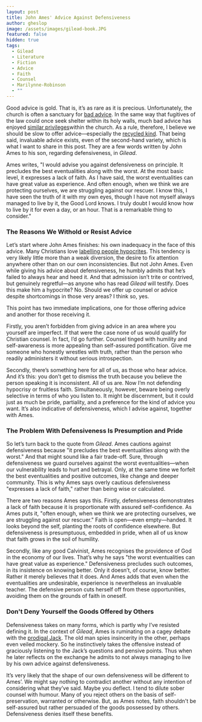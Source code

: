 ```yaml
---
layout: post
title: John Ames' Advice Against Defensiveness
author: gheslop
image: /assets/images/gilead-book.JPG
featured: false
hidden: true
tags:
  - Gilead
  - Literature
  - Fiction
  - Advice
  - Faith
  - Counsel
  - Marilynne-Robinson
  - ""
---
```

Good advice is gold. That is, it’s as rare as it is precious. Unfortunately, the church is often a sanctuary for [bad advice](https://rekindle.co.za/content/2022-06-23-bad-advice). In the same way that fugitives of the law could once seek shelter within its holy walls, much bad advice has enjoyed [similar privileges](https://rekindle.co.za/content/2022-09-07-why-christians-give-bad-advice)within the church. As a rule, therefore, I believe we should be slow to offer advice—especially the [recycled kind](https://rekindle.co.za/content/2022-08-04-bad-advice). That being said, invaluable advice exists, even of the second-hand variety, which is what I want to share in this post. They are a few words written by John Ames to his son, regarding defensiveness, in *Gilead*.

Ames writes, "I would advise you against defensiveness on principle. It precludes the best eventualities along with the worst. At the most basic level, it expresses a lack of faith. As I have said, the worst eventualities can have great value as experience. And often enough, when we think we are protecting ourselves, we are struggling against our rescuer. I know this, I have seen the truth of it with my own eyes, though I have not myself always managed to live by it, the Good Lord knows. I truly doubt I would know how to live by it for even a day, or an hour. That is a remarkable thing to consider."

### The Reasons We Withold or Resist Advice

Let’s start where John Ames finishes: his own inadequacy in the face of this advice. Many Christians love [labelling people hypocrites](https://rekindle.co.za/content/2020-07-31-fridays-with-fred). This tendency is very likely little more than a weak diversion, the desire to fix attention anywhere other than on our own inconsistencies. But not John Ames. Even while giving his advice about defensiveness, he humbly admits that he’s failed to always hear and heed it. And that admission isn’t trite or contrived, but genuinely regretful—as anyone who has read *Gilead* will testify. Does this make him a hypocrite? No. Should we offer up counsel or advice despite shortcomings in those very areas? I think so, yes.

This point has two immediate implications, one for those offering advice and another for those receiving it.

Firstly, you aren’t forbidden from giving advice in an area where you yourself are imperfect. If that were the case none of us would qualify for Christian counsel. In fact, I’d go further. Counsel tinged with humility and self-awareness is more appealing than self-assured pontification. Give me someone who honestly wrestles with truth, rather than the person who readily administers it without serious introspection.

Secondly, there’s something here for all of us, as those who hear advice. And it’s this: you don’t get to dismiss the truth because you believe the person speaking it is inconsistent. All of us are. Now I’m not defending hypocrisy or fruitless faith. Simultaneously, however, beware being overly selective in terms of who you listen to. It might be discernment, but it could just as much be pride, partiality, and a preference for the kind of advice you want. It’s also indicative of defensiveness, which I advise against, together with Ames.

### The Problem With Defensiveness Is Presumption and Pride

So let’s turn back to the quote from *Gilead*. Ames cautions against defensiveness because "it precludes the best eventualities along with the worst." And that might sound like a fair trade-off. Sure, through defensiveness we guard ourselves against the worst eventualities—when our vulnerability leads to hurt and betrayal. Only, at the same time we forfeit the best eventualities and positive outcomes, like change and deeper community. This is why Ames says overly cautious defensiveness "expresses a lack of faith," rather than being wise or calculated.

There are two reasons Ames says this. Firstly, defensiveness demonstrates a lack of faith because it is proportionate with assured self-confidence. As Ames puts it, "often enough, when we think we are protecting ourselves, we are struggling against our rescuer." Faith is open—even empty—handed. It looks beyond the self, planting the roots of confidence elsewhere. But defensiveness is presumptuous, embedded in pride, when all of us know that faith grows in the soil of humility.

Secondly, like any good Calvinist, Ames recognises the providence of God in the economy of our lives. That’s why he says "the worst eventualities can have great value as experience." Defensiveness precludes such outcomes, in its insistence on knowing better. Only it doesn’t, of course, know better. Rather it merely believes that it does. And Ames adds that even when the eventualities are undesirable, experience is nevertheless an invaluable teacher. The defensive person cuts herself off from these opportunities, avoiding them on the grounds of faith in oneself.

### Don't Deny Yourself the Goods Offered by Others

Defensiveness takes on many forms, which is partly why I’ve resisted defining it. In the context of *Gilead*, Ames is ruminating on a cagey debate with the [prodigal Jack](https://rekindle.co.za/content/2023-03-08-marilynne-robinson-model-fathers). The old man spies insincerity in the other, perhaps even veiled mockery. So he instinctively takes the offensive instead of graciously listening to the Jack’s questions and pensive points. Thus when he later reflects on the exchange he admits to not always managing to live by his own advice against defensiveness.

It’s very likely that the shape of our own defensiveness will be different to Ames’. We might say nothing to contradict another without any intention of considering what they’ve said. Maybe you deflect. I tend to dilute sober counsel with humour. Many of you reject others on the basis of self-preservation, warranted or otherwise. But, as Ames notes, faith shouldn't be self-assured but rather persuaded of the goods possessed by others. Defensiveness denies itself these benefits.